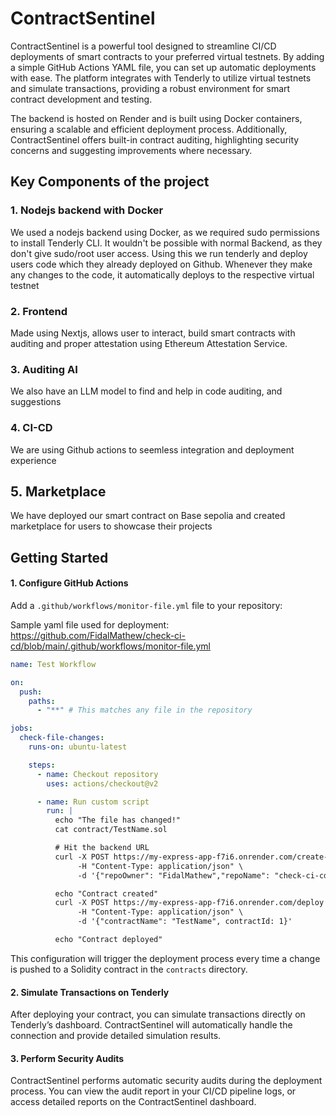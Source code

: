 # ContractSentinel

ContractSentinel is a powerful tool designed to streamline CI/CD deployments of smart contracts to your preferred virtual testnets. By adding a simple GitHub Actions YAML file, you can set up automatic deployments with ease. The platform integrates with Tenderly to utilize virtual testnets and simulate transactions, providing a robust environment for smart contract development and testing.

The backend is hosted on Render and is built using Docker containers, ensuring a scalable and efficient deployment process. Additionally, ContractSentinel offers built-in contract auditing, highlighting security concerns and suggesting improvements where necessary.

## Key Components of the project

### 1. Nodejs backend with Docker

We used a nodejs backend using Docker, as we required sudo permissions to install Tenderly CLI. It wouldn't be possible with normal Backend, as they don't give sudo/root user access. Using this we run tenderly and deploy users code which they already deployed on Github. Whenever they make any changes to the code, it automatically deploys to the respective virtual testnet

### 2. Frontend

Made using Nextjs, allows user to interact, build smart contracts with auditing and proper attestation using Ethereum Attestation Service.

### 3. Auditing AI

We also have an LLM model to find and help in code auditing, and suggestions

### 4. CI-CD

We are using Github actions to seemless integration and deployment experience

## 5. Marketplace

We have deployed our smart contract on Base sepolia and created marketplace for users to showcase their projects

## Getting Started

#### 1. Configure GitHub Actions

Add a `.github/workflows/monitor-file.yml` file to your repository:

Sample yaml file used for deployment:
https://github.com/FidalMathew/check-ci-cd/blob/main/.github/workflows/monitor-file.yml

```yaml
name: Test Workflow

on:
  push:
    paths:
      - "**" # This matches any file in the repository

jobs:
  check-file-changes:
    runs-on: ubuntu-latest

    steps:
      - name: Checkout repository
        uses: actions/checkout@v2

      - name: Run custom script
        run: |
          echo "The file has changed!"
          cat contract/TestName.sol 

          # Hit the backend URL
          curl -X POST https://my-express-app-f7i6.onrender.com/create-contract \
               -H "Content-Type: application/json" \
               -d '{"repoOwner": "FidalMathew","repoName": "check-ci-cd","branch": "main","filePath": "contract/TestName.sol","fileName": "TestName"}'

          echo "Contract created"
          curl -X POST https://my-express-app-f7i6.onrender.com/deploy \
               -H "Content-Type: application/json" \
               -d '{"contractName": "TestName", contractId: 1}'

          echo "Contract deployed"
```

This configuration will trigger the deployment process every time a change is pushed to a Solidity contract in the `contracts` directory.

#### 2. Simulate Transactions on Tenderly

After deploying your contract, you can simulate transactions directly on Tenderly’s dashboard. ContractSentinel will automatically handle the connection and provide detailed simulation results.

#### 3. Perform Security Audits

ContractSentinel performs automatic security audits during the deployment process. You can view the audit report in your CI/CD pipeline logs, or access detailed reports on the ContractSentinel dashboard.
